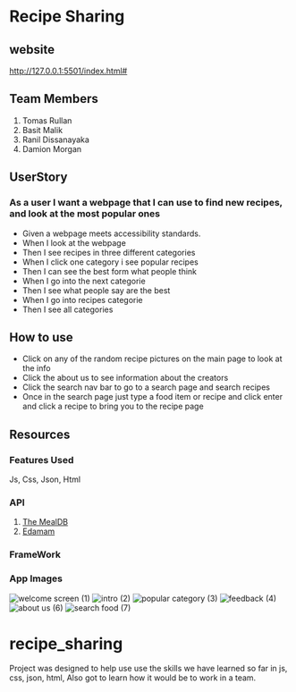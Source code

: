 
# Recipe Sharing
## website
http://127.0.0.1:5501/index.html# 

## Team Members 
1. Tomas Rullan
2. Basit Malik
3. Ranil Dissanayaka
4. Damion Morgan 
   
## UserStory
### As a user I want a webpage that I can use to  find new recipes, and look at the  most popular ones 

- Given a webpage meets accessibility standards.
- When I look at the webpage
- Then I see recipes in three different categories 
- When I click one category i see popular recipes 
- Then I can see the best form what people think
- When I go into the next categorie 
- Then I see what people say are the best 
- When I go into recipes categorie 
- Then I see all categories 

## How to use
- Click on any of the random recipe pictures on the main page to look at the info
- Click the about us to see information about the creators
- Click the search nav bar to go to a search page and search recipes
- Once in the search page just type a food item or recipe and click enter and click a recipe to bring you to the recipe page

  
 ## Resources
 
### Features Used
Js, Css, Json, Html

### API
1. [The MealDB](https://www.themealdb.com/)
2. [Edamam](https://api.edamam.com/)
### FrameWork

### App Images
![welcome screen (1)](https://github.com/RanilSD/recipe_sharing/assets/139053276/4b4e0b9b-0cff-4166-b0c9-162fbf36278b)
![intro (2)](https://github.com/RanilSD/recipe_sharing/assets/139053276/6802fd43-9f01-4fc9-a836-55bc3584b87e)
![popular category (3)](https://github.com/RanilSD/recipe_sharing/assets/139053276/cb51efe8-97fa-47bf-b869-413d2a85ad70)
![feedback  (4)](https://github.com/RanilSD/recipe_sharing/assets/139053276/3cad99c8-8cb7-4d18-8b78-6ba471fd9181)
![about us (6)](https://github.com/RanilSD/recipe_sharing/assets/139053276/d6bd45d5-aea0-4ad6-8bb3-fef0a6e877d2)
![search food (7)](https://github.com/RanilSD/recipe_sharing/assets/139053276/b86d3956-a624-4bec-a086-23da35719077)
# recipe_sharing

Project was designed to help use use the skills we have learned so far in js, css, json, html, Also got to learn how it would be to work in a team.









